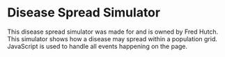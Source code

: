# Disease Spread Simulator
This disease spread simulator was made for and is owned by Fred Hutch.
This simulator shows how a disease may spread within a population grid.  JavaScript is used to handle all events happening on the page.
